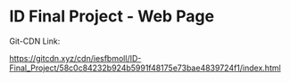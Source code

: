 # ID Final Project - Web Page

Git-CDN Link:

https://gitcdn.xyz/cdn/iesfbmoll/ID-Final_Project/58c0c84232b924b5991f48175e73bae4839724f1/index.html

